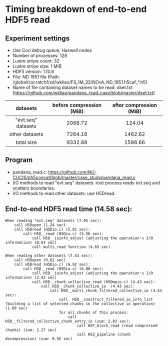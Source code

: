 # Timing breakdown of end-to-end HDF5 read
## Experiment settings
* Use Cori debug queue, Haswell nodes
* Number of processes: 128
* Lustre stripe count: 32
* Lustre stripe size: 1 MiB
* HDF5 version: 1.10.6
* File: ND 1951 file (Path: /global/cscratch1/sd/wkliao/FS_1M_32/NOvA_ND_1951.h5caf_*.h5)
* Name of file containing dataset names to be read: dset.txt (https://github.com/wkliao/pandana_read_case/blob/master/dset.txt)

| datasets | before compression (MiB) | after compression (MiB) |
| :------: | :----------------------: | :---------------------: |
|"evt.seq" datasets | 2068.72 | 124.04 |
| other datasets | 7264.16 | 1462.62 |
|total size | 9332.88 | 1586.66 |
## Program
* pandana_read.c: https://github.com/NU-CUCIS/ph5concat/blob/master/case_study/pandana_read.c
* I/O methods to read "evt.seq" datasets: root process reads evt.seq and scatters boundaries.
* I/O methods to read other datasets: use H5Dread.

## End-to-end HDF5 read time (14.58 sec):

    When reading "evt.seq" datasets (7.05 sec):
        call H5Dopen (1.24 sec)
        call H5Dread (H5Dio.c) (5.81 sec):
            call H5D__read (H5Dio.c) (5.56 sec):
                call H5D__ioinfo_adjust (adjusting the operation's I/O information) (0.91 sec)
                call multi_read function (4.65 sec)
                
    When reading other datasets (7.53 sec):
        call H5Dopen (0.61 sec)
        call H5Dread (H5Dio.c) (6.92 sec):
            call H5D__read (H5Dio.c) (6.86 sec):
                call H5D__ioinfo_adjust (adjusting the operation's I/O information) (2.43 sec)
                call H5D__chunk_collective_read (H5Dmpio.c) (4.43 sec):
                    call H5D__chunk_collective_io  (4.43 sec):
                        call H5D__multi_chunk_filtered_collective_io (4.43 sec):
                            call  H5D__construct_filtered_io_info_list (building a list of selected chunks in the collective io operation) (1.60 sec)
                            for all chunks of this process:
                                call H5D__filtered_collective_chunk_entry_io (sum: 2.83 sec):
                                    call H5F_block_read (read compressed chunks) (sum: 2.27 sec)
                                    call H5Z_pipeline (chunk decompression) (sum: 0.55 sec)
